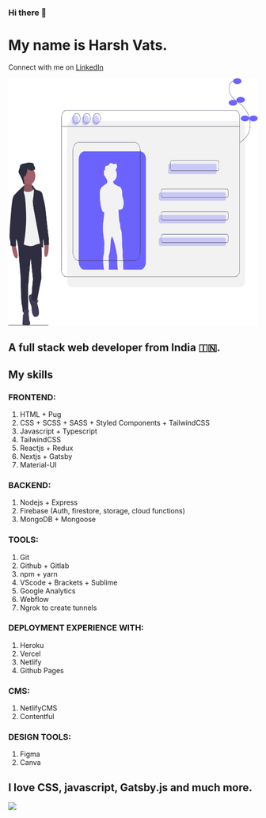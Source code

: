 ### Hi there 👋
# My name is Harsh Vats.
Connect with me on [LinkedIn](https://www.linkedin.com/in/harsh-vats-02b210150/)

<img src="https://raw.githubusercontent.com/harshvats2000/harshvats2000/master/profile.svg" width="100%" height="500px" />

## A full stack web developer from India 🇮🇳.

## My skills

### FRONTEND:
1. HTML + Pug
2. CSS + SCSS + SASS + Styled Components + TailwindCSS 
3. Javascript + Typescript
4. TailwindCSS
5. Reactjs + Redux
6. Nextjs + Gatsby
7. Material-UI

### BACKEND:
1. Nodejs + Express
3. Firebase (Auth, firestore, storage, cloud functions)
4. MongoDB + Mongoose

### TOOLS:
1. Git
2. Github + Gitlab
3. npm + yarn
4. VScode + Brackets + Sublime
5. Google Analytics
6. Webflow
7. Ngrok to create tunnels

### DEPLOYMENT EXPERIENCE WITH:
1. Heroku
2. Vercel
3. Netlify
4. Github Pages

### CMS:
1. NetlifyCMS
2. Contentful

### DESIGN TOOLS:
1. Figma
2. Canva
## I love CSS, javascript, Gatsby.js and much more.

<img src="https://komarev.com/ghpvc/?username=vatsvatsharsh2000&style=flat-square" />
